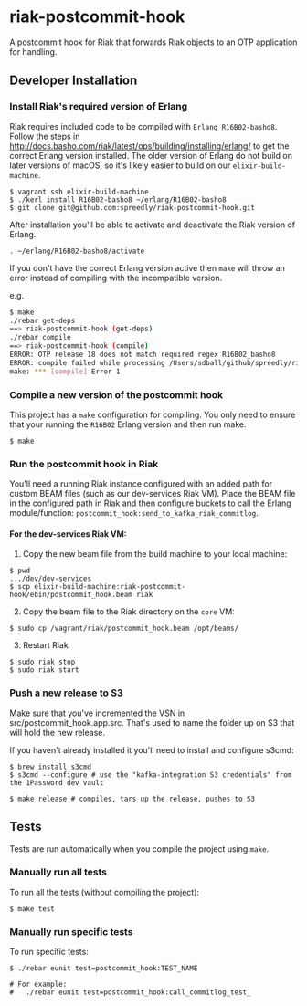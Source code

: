 # riak-postcommit-hook

A postcommit hook for Riak that forwards Riak objects to an OTP application for handling.

## Developer Installation

### Install Riak's required version of Erlang

Riak requires included code to be compiled with `Erlang R16B02-basho8`.
Follow the steps in
http://docs.basho.com/riak/latest/ops/building/installing/erlang/ to get
the correct Erlang version installed. The older version of Erlang do not
build on later versions of macOS, so it's likely easier to build on our
`elixir-build-machine`.

```
$ vagrant ssh elixir-build-machine
$ ./kerl install R16B02-basho8 ~/erlang/R16B02-basho8
$ git clone git@github.com:spreedly/riak-postcommit-hook.git
```

After installation you'll be able to activate and deactivate the Riak version of Erlang.

```
. ~/erlang/R16B02-basho8/activate
```

If you don't have the correct Erlang version active then `make` will throw an error instead of compiling with the incompatible version.

e.g.

```bash
$ make
./rebar get-deps
==> riak-postcommit-hook (get-deps)
./rebar compile
==> riak-postcommit-hook (compile)
ERROR: OTP release 18 does not match required regex R16B02_basho8
ERROR: compile failed while processing /Users/sdball/github/spreedly/riak-postcommit-hook: rebar_abort
make: *** [compile] Error 1
```

### Compile a new version of the postcommit hook

This project has a `make` configuration for compiling. You only need to ensure that your running the `R16B02` Erlang version and then run make.

```
$ make
```

### Run the postcommit hook in Riak

You'll need a running Riak instance configured with an added path for custom BEAM files (such as our dev-services Riak VM). Place the BEAM file in the configured path in Riak and then configure buckets to call the Erlang module/function: `postcommit_hook:send_to_kafka_riak_commitlog`.

#### For the dev-services Riak VM:

1. Copy the new beam file from the build machine to your local machine:

```
$ pwd
.../dev/dev-services
$ scp elixir-build-machine:riak-postcommit-hook/ebin/postcommit_hook.beam riak
```

2. Copy the beam file to the Riak directory on the `core` VM:

```
$ sudo cp /vagrant/riak/postcommit_hook.beam /opt/beams/
```

3. Restart Riak

```
$ sudo riak stop
$ sudo riak start
```

### Push a new release to S3

Make sure that you've incremented the VSN in src/postcommit_hook.app.src. That's used to name the folder up on S3 that will hold the new release.

If you haven't already installed it you'll need to install and configure s3cmd:

```
$ brew install s3cmd
$ s3cmd --configure # use the "kafka-integration S3 credentials" from the 1Password dev vault
```

```
$ make release # compiles, tars up the release, pushes to S3
```


## Tests

Tests are run automatically when you compile the project using `make`.

### Manually run all tests

To run all the tests (without compiling the project):

```
$ make test
```

### Manually run specific tests

To run specific tests:

```
$ ./rebar eunit test=postcommit_hook:TEST_NAME

# For example:
#   ./rebar eunit test=postcommit_hook:call_commitlog_test_
```
